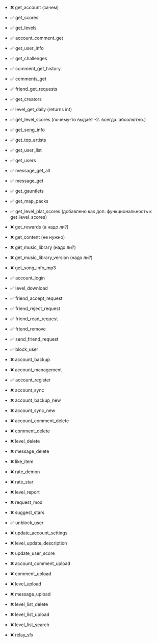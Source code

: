 * ❌ get_account (зачем)
* ✅ get_scores
* ✅ get_levels
* ✅ account_comment_get
* ✅ get_user_info
* ✅ get_challenges
* ✅ comment_get_history
* ✅ comments_get
* ✅ friend_get_requests
* ✅ get_creators
* ✅ level_get_daily (returns int)
* ✅ get_level_scores (почему-то выдаёт -2. всегда. абсолютно.)
* ✅ get_song_info
* ✅ get_top_artists
* ✅ get_user_list
* ✅ get_users
* ✅ message_get_all
* ✅ message_get
* ✅ get_gauntlets
* ✅ get_map_packs
* ✅ get_level_plat_scores (добавлено как доп. функциональность к get_level_scores)
* ❌ get_rewards (а надо ли?)
* ❌ get_content (не нужно)
* ❌ get_music_library (надо ли?)
* ❌ get_music_library_version (надо ли?)
* ❌ get_song_info_mp3

* ✅ account_login
* ✅ level_download
* ✅ friend_accept_request
* ✅ friend_reject_request
* ✅ friend_read_request
* ✅ friend_remove
* ✅ send_friend_request
* ✅ block_user
* ❌ account_backup
* ❌ account_management
* ✅ account_register
* ❌ account_sync
* ❌ account_backup_new
* ❌ account_sync_new
* ❌ account_comment_delete
* ❌ comment_delete
* ❌ level_delete
* ❌ message_delete
* ❌ like_item
* ❌ rate_demon
* ❌ rate_star
* ❌ level_report
* ❌ request_mod
* ❌ suggest_stars
* ✅ unblock_user
* ❌ update_account_settings
* ❌ level_update_description
* ❌ update_user_score
* ❌ account_comment_upload
* ❌ comment_upload
* ❌ level_upload
* ❌ message_upload
* ❌ level_list_delete
* ❌ level_list_upload
* ❌ level_list_search
* ❌ relay_sfx

